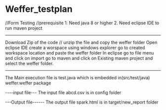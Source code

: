 # Weffer_testplan
//Form Testing
//prerequisite
1: Need java 8 or higher
2. Need eclipse IDE to run maven project
 
----------------------------------------------
Download Zip of the code //
unzip the file and copy the weffer folder
Open eclipse IDE
create a worspace 
using windows explorer go to created workspace location and paste the weffer folder
In eclipse go to file menu and click on import 
go to maven and click on Existing maven project and select the weffer folder.


--------------------------
The Main execution file is test.java which is embedded in(src/test/java) weffer.weffer package


----input file---
The input file abcd.csv is in config folder

---Output file------
The output file spark.html is in target/new_report folder
